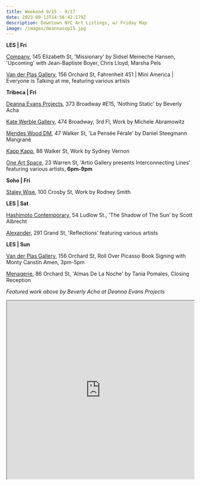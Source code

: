 ```yaml
---
title: Weekend 9/15 - 9/17
date: 2023-09-13T14:56:42.179Z
description: Downtown NYC Art Listings, w/ Friday Map
image: /images/deannasep15.jpg
---
```

**L﻿ES | Fri**

[Company](https://companygallery.us/), 145 Elizabeth St, 'Missionary' by Sidsel Meineche Hansen, 'Upcoming' with Jean-Baptiste Boyer, Chris Lloyd, Marsha Pels

[Van der Plas Gallery](https://www.vanderplasgallery.com/), 156 Orchard St, Fahrenheit 451 | Mini America | Everyone is Talking at me, featuring various artists 

**Tribeca | Fri**

[Deanna Evans Projects](https://www.deannaevansprojects.com/beverly-acha-nothing-static), 373 Broadway #E15, 'Nothing Static' by Beverly Acha

[Kate Werble Gallery](https://www.katewerblegallery.com/), 474 Broadway, 3rd Fl, Work by Michele Abramowitz

[Mendes Wood DM](https://mendeswooddm.com/en/exhibition/la-pensee-ferale), 47 Walker St, 'La Pensée Férale' by Daniel Steegmann Mangrané

[Kapp Kapp](https://www.kappkapp.com/exhibitions/sydney-vernon), 86 Walker St, Work by Sydney Vernon

[One Art Space](https://oneartspace.com/artio-gallery-in-new-york-city-sept-15th-to-sept-20th-2023/), 23 Warren St, 'Artio Gallery presents Interconnecting Lines' featuring various artists, **6pm-9pm**

**Soho | Fri** 

[Staley Wise](https://www.staleywise.com/exhibitions/rodney-smith2), 100 Crosby St, Work by Rodney Smith

**L﻿ES | Sat**

[Hashimoto Contemporary](https://www.hashimotocontemporary.com/exhibitions/245-scott-albrecht-the-shadow-of-the-sun/), 54 Ludlow St., 'The Shadow of The Sun' by Scott Albrecht

[Alexander](https://www.alexandregallery.com/exhibitions), 291 Grand St, 'Reflections' featuring various artists

**L﻿ES | Sun**

[Van der Plas Gallery](https://www.vanderplasgallery.com/), 156 Orchard St, Roll Over Picasso Book Signing with Monty Canstin Amen, 3pm-5pm

[Menagerie](https://86orchard.com/), 86 Orchard St, 'Almas De La Noche' by Tania Pomales, Closing Reception

*F﻿eatured work above by Beverly Acha at Deanna Evans Projects*

<iframe src="https://www.google.com/maps/d/u/1/embed?mid=1iyt7uWgZQmCT0BHP8opgqYy2MTaNSIo&ehbc=2E312F" width="100%" height="480"></iframe>